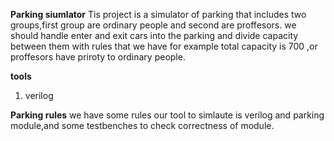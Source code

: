 **Parking siumlator**
Tis project is a simulator of parking that includes two groups,first group are ordinary people 
and second are proffesors.
we should handle enter and exit cars into the parking and divide capacity between them with rules
that we have for example total capacity is 700 ,or proffesors have priroty to ordinary people.

**tools**

1. verilog

**Parking rules**
we have some rules 
our tool to simlaute is verilog and parking module,and some testbenches to check correctness of module.

